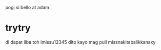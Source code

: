 pogi si bello at adam
# trytry
di dapat iiba toh
imissu12345
dito kayo mag pull
missnakitabalikkanaxy

